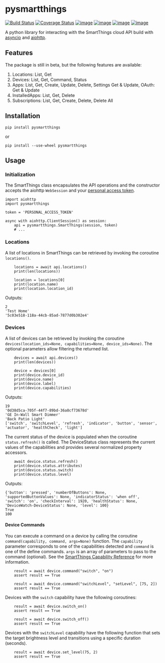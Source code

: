 # pysmartthings
[![Build Status](https://travis-ci.org/andrewsayre/pysmartthings.svg?branch=master)](https://travis-ci.org/andrewsayre/pysmartthings)
[![Coverage Status](https://coveralls.io/repos/github/andrewsayre/pysmartthings/badge.svg?branch=master)](https://coveralls.io/github/andrewsayre/pysmartthings?branch=master)
[![image](https://img.shields.io/pypi/v/pysmartthings.svg)](https://pypi.org/project/pysmartthings/)
[![image](https://img.shields.io/pypi/pyversions/pysmartthings.svg)](https://pypi.org/project/pysmartthings/)
[![image](https://img.shields.io/pypi/l/pysmartthings.svg)](https://pypi.org/project/pysmartthings/)
[![image](https://img.shields.io/badge/Reviewed_by-Hound-8E64B0.svg)](https://houndci.com)

A python library for interacting with the SmartThings cloud API build with [asyncio](https://docs.python.org/3/library/asyncio.html) and [aiohttp](https://aiohttp.readthedocs.io/en/stable/). 
## Features
The package is still in beta, but the following features are available:
1. Locations: List, Get
2. Devices: List, Get, Command, Status
3. Apps: List, Get, Create, Update, Delete, Settings Get & Update, OAuth: Get & Update
4. InstalledApps: List, Get, Delete
5. Subscriptions: List, Get, Create, Delete, Delete All  
## Installation
```commandline
pip install pysmartthings
```
or
```commandline
pip install --use-wheel pysmartthings
```
## Usage
### Initialization
The SmartThings class encapsulates the API operations and the constructor accepts the aiohttp `WebSession` and your [personal access token](https://account.smartthings.com/tokens).
```pythonstub
import aiohttp
import pysmartthings

token = 'PERSONAL_ACCESS_TOKEN'

async with aiohttp.ClientSession() as session:
    api = pysmartthings.SmartThings(session, token)
    # ...
```
### Locations
A list of locations in SmartThings can be retrieved by invoking the coroutine `locations()`.
```pythonstub
    locations = await api.locations()
    print(len(locations))
    
    location = locations[0]
    print(location.name)
    print(location.location_id) 
```
Outputs:
```pythonstub
2
'Test Home'
'5c03e518-118a-44cb-85ad-7877d0b302e4'
```
### Devices
A list of devices can be retrieved by invoking the coroutine `devices(location_ids=None, capabilities=None, device_ids=None)`.  The optional parameters allow filtering the returned list.  
```pythonstub
    devices = await api.devices()
    print(len(devices))
    
    device = devices[0]
    print(device.device_id)
    print(device.name)
    print(device.label)
    print(device.capabilities)
```
Outputs:
```pythonstub
19
'0d38d5ca-705f-44f7-89bd-36a8cf73678d'
'GE In-Wall Smart Dimmer'
'Back Patio Light'
['switch', 'switchLevel', 'refresh', 'indicator', 'button', 'sensor', 'actuator', 'healthCheck', 'light']
```
The current status of the device is populated when the coroutine `status.refresh()` is called.  The DeviceStatus class represents the current values of the capabilities and provides several normalized property accessors.
```pythonstub
    await device.status.refresh()    
    print(device.status.attributes)
    print(device.status.switch)
    print(device.status.level)
```
Outputs:
```pythonstub
{'button': 'pressed', 'numberOfButtons': None, 'supportedButtonValues': None, 'indicatorStatus': 'when off', 'switch': 'on', 'checkInterval': 1920, 'healthStatus': None, 'DeviceWatch-DeviceStatus': None, 'level': 100}
True
100
```
#### Device Commands
You can execute a command on a device by calling the coroutine `command(capability, command, args=None)` function.  The `capability` parameter corresponds to one of the capabilities detected and `command` is one of the define commands. `args` is an array of parameters to pass to the command (optional).  See the [SmartThings Capability Reference](https://smartthings.developer.samsung.com/develop/api-ref/capabilities.html) for more information.
```pythonstub
    result = await device.command("switch", "on")
    assert result == True
    
    result = await device.command("switchLevel", "setLevel", [75, 2])
    assert result == True
```
Devices with the `switch` capability have the following coroutines:
```pythonstub
    result = await device.switch_on()
    assert result == True
    
    result = await device.switch_off()
    assert result == True
```
Devices with the `switchLevel` capability have the following function that sets the target brightness level and transitions using a specific duration (seconds).
```pythonstub
    result = await device.set_level(75, 2)
    assert result == True
```